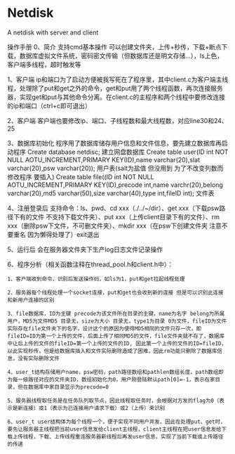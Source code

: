 # Netdisk
A netdisk with server and client

操作手册
0、简介
支持cmd基本操作 可以创建文件夹，上传+秒传，下载+断点下载，数据库虚拟文件系统，密码密文传输（但数据库还是明文存储...），ls上色，客户端多线程，超时触发等

1、客户端
ip和端口为了启动方便被我写死在了程序里，其中client.c为客户端主线程，处理除了put和get之外的命令，get和put用了两个线程函数，再次连接服务器，实现get和put与其他命令分离。在client.c的主程序和两个线程中要修改连接的ip和端口（ctrl+c即可退出）

2、客户端
客户端也要修改ip、端口、子线程数和最大线程数，对应line30和24、25
	
3、数据库初始化
程序用了数据库储存用户信息和文件信息，要先建立数据库再启动程序
	Create database netdisc;   建立网盘数据库
	Create table user(ID int NOT NULL AOTU_INCREMENT,PRIMARY KEY(ID),name varchar(20),slat varchar(20),psw varchar(20));   用户表(salt为盐值 但没用到 为了不改变列数而修改程序 要插入)
	Create table file((ID int NOT NULL AOTU_INCREMENT,PRIMARY KEY(ID),precode int,name varchr(20),belong varchar(20),md5 varchar(50),size varchar(40),type int,fileID int); 	文件表
	
4、注册登录后 支持命令：ls、pwd、cd xxx（./../~/dir）、get xxx（下载psw路径下有的文件 不支持下载文件夹）、put xxx（上传client目录下有的文件）、rm xxx（删除psw下文件，不可删文件夹）、mkdir xxx（在psw下创建文件夹 注意不要重名 因为懒得处理了）exit退出

5、运行后 会在服务器文件夹下生产log日志文件记录操作

6、程序分析（相关函数注释在thread_pool.h和client.h中）：

	1、客户端收到命令，识别后发送操作码，如ls为1，put和get拉起线程处理
	
	2、服务器每个线程处理一个socket连接，put和get也会收到新的连接 但是可以识别此连接和新用户连接的区别
	
	3、file数据库，ID为主键 precode为该文件所在目录的主键，name为名字 belong为所属用户，MD5为文件MD5 目录无，size为大小 目录无，type1为目录 0为文件，fileID为文件实际存在file文件夹下的名字，设计这个的原因为使得MD5相同的文件只存一次，即fileID=ID为第一个上传的文件，后面上传了相同MD5的文件，file文件夹就不存了，数据库中让后上传的文件的fileID=第一个上传的文件的ID, 因此第一个上传的文件的ID=fileID，以此实现秒传，但是给数据库插入和文件实际删除造成了困难，因此rm功能只删除了数据库信息，没有实际删除文件
	
	4、user_t结构存储用户name，psw密码，path路径数组和pathlen数组长度，path数组即为每一级路径对应的文件夹ID，数组初始化为0，用户刚登陆默认path[0]=-1，表示在家目录，但在数据库中家目录显示为precode=0
	
	5、服务器线程取任务是在任务队列取节点，因此线程取任务时，会根据对方发的flag为0（表示是新连接）或1（表示为已连接用户请求下载）或2（上传）来识别
	
	6、user_t user结构体为每个线程一个，便于实现不同用户并发，因此在处理put、get时，要先让服务器主线程把当前user信息发给client主线程，client主线程在把user信息发给下载上传线程，下载、上传线程重连服务器新线程后再发user信息，实现了当前下载或上传路径的传递
